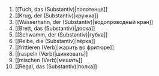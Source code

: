 1. [[Tuch, das (Substantiv)|полотенце]]
2. [[Krug, der (Substantiv)|кружка]]
3. [[Wasserhahn, der (Substantiv)|водопроводный кран]]
4. [[Brett, das (Substantiv)|доска]]
5. [[Schwamm, der (Substantiv)|губка]]
6. [[Reibe, die (Substantiv)|тёрка]]
7. [[frittieren (Verb)|жарить во фритюре]]
8. [[raspeln (Verb)|шинковать]]
9. [[mischen (Verb)|мешать]]
10. [[Regal, das (Substantiv)|полка]]
